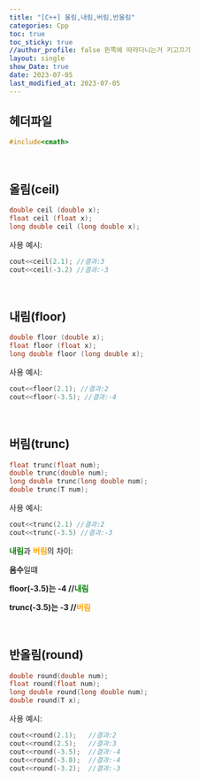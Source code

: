 ```yaml
---
title: "[C++] 올림,내림,버림,반올림"
categories: Cpp
toc: true
toc_sticky: true
//author_profile: false 왼쪽에 따라다니는거 키고끄기
layout: single
show_Date: true
date: 2023-07-05
last_modified_at: 2023-07-05
---
```


## 헤더파일

```c++
#include<cmath>
```

<br>



## 올림(ceil)

```c++
double ceil (double x);
float ceil (float x);
long double ceil (long double x);
```

사용 예시:

```c++
cout<<ceil(2.1); //결과:3
cout<<ceil(-3.2) //결과:-3
```

<br>



## 내림(floor)

```c++
double floor (double x);
float floor (float x);
long double floor (long double x);
```

사용 예시:

```c++
cout<<floor(2.1); //결과:2
cout<<floor(-3.5); //결과:-4
```

<br>



## 버림(trunc)

```c++
float trunc(float num);
double trunc(double num);
long double trunc(long double num);
double trunc(T num);
```

사용 예시:

```c++
cout<<trunc(2.1) //결과:2
cout<<trunc(-3.5) //결과:-3
```

<span style="color:green">**내림**</span>과 <span style="color:orange">**버림**</span>의 차이:

**음수**일떄

**floor(-3.5)는 -4  //**<span style="color:green">**내림**</span>

**trunc(-3.5)는 -3 //**<span style="color:orange">**버림**</span>

<br>



## 반올림(round)

```c++
double round(double num);
float round(float num);
long double round(long double num);
double round(T x);
```

사용 예시:

```c++
cout<<round(2.1);	//결과:2
cout<<round(2.5);	//결과:3
cout<<round(-3.5);	//결과:-4
cout<<round(-3.8);  //결과:-4
cout<<round(-3.2);  //결과:-3
```



